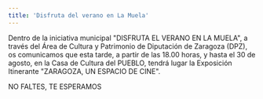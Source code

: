 ```yaml
---
title: 'Disfruta del verano en La Muela'
---
```


Dentro de la iniciativa municipal "DISFRUTA EL VERANO EN LA MUELA", a través del Área de Cultura y Patrimonio de Diputación de Zaragoza (DPZ), os comunicamos que esta tarde, a partir de las 18.00 horas, y hasta el 30 de agosto, en la Casa de Cultura del PUEBLO, tendrá lugar la Exposición Itinerante "ZARAGOZA, UN ESPACIO DE CINE".

NO FALTES, TE ESPERAMOS